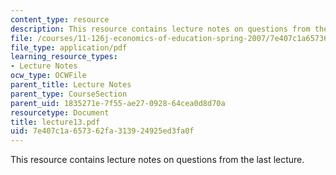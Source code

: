 ```yaml
---
content_type: resource
description: This resource contains lecture notes on questions from the last lecture.
file: /courses/11-126j-economics-of-education-spring-2007/7e407c1a657362fa313924925ed3fa0f_lecture13.pdf
file_type: application/pdf
learning_resource_types:
- Lecture Notes
ocw_type: OCWFile
parent_title: Lecture Notes
parent_type: CourseSection
parent_uid: 1835271e-7f55-ae27-0928-64cea0d8d70a
resourcetype: Document
title: lecture13.pdf
uid: 7e407c1a-6573-62fa-3139-24925ed3fa0f
---
```

This resource contains lecture notes on questions from the last lecture.

